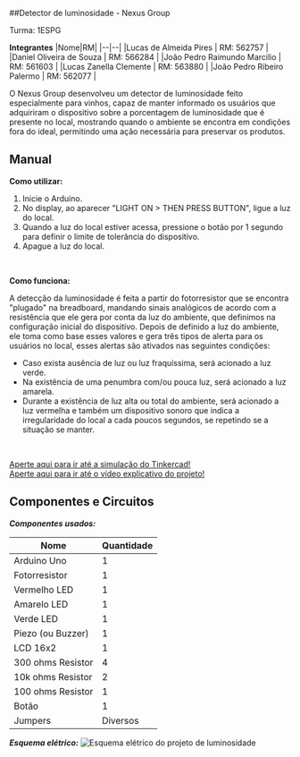 
##Detector de luminosidade - Nexus Group
<p>Turma: 1ESPG</p>

**Integrantes**
|Nome|RM|
|--|--|
|Lucas de Almeida Pires | RM: 562757 |
|Daniel Oliveira de Souza | RM: 566284 |
|João Pedro Raimundo Marcilio | RM: 561603 |
|Lucas Zanella Clemente | RM: 563880 |
|João Pedro Ribeiro Palermo | RM: 562077 |

<p>O Nexus Group desenvolveu um detector de luminosidade feito especialmente para vinhos, capaz de manter informado os usuários que adquiriram o dispositivo sobre a porcentagem de luminosidade que é presente no local, mostrando quando o ambiente se encontra em condições fora do ideal, permitindo uma ação necessária para preservar os produtos.</p>

<h2>Manual</h2>

**Como utilizar:**
<ol>
	<li>Inicie o Arduino.</li>
	<li>No display, ao aparecer "LIGHT ON > THEN PRESS BUTTON", ligue a luz do local.</li>
	<li>Quando a luz do local estiver acessa, pressione o botão por 1 segundo para definir o limite de tolerância do dispositivo.</li>
	<li>Apague a luz do local.</li>
</ol>

<br>

**Como funciona:**
<p>A detecção da luminosidade é feita a partir do fotorresistor que se encontra "plugado" na breadboard, mandando sinais analógicos de acordo com a resistência que ele gera por conta da luz do ambiente, que definimos na configuração inicial do dispositivo. Depois de definido a luz do ambiente, ele toma como base esses valores e gera três tipos de alerta para os usuários no local, esses alertas são ativados nas seguintes condições:
<ul>
	<li>Caso exista ausência de luz ou luz fraquíssima, será acionado a luz verde. 
</li>
	<li>Na existência de uma penumbra com/ou pouca luz, será acionado a luz amarela.</li>
	<li>Durante a existência de luz alta ou total do ambiente, será acionado a luz vermelha e também um dispositivo sonoro que indica a irregularidade do local a cada poucos segundos, se repetindo se a situação se manter.</li>
</ul>
</p>

<br>

<a href="https://www.tinkercad.com/things/iyVf2ghUNdK-checkpoint-1-luminosidade-v3?sharecode=ropxFYCk9jbk4PjHbZS1v8b2ajrwrSzUlY7NPBjDDdA">Aperte aqui para ir até a simulação do Tinkercad!</a>
<br>
<a href="https://www.youtube.com/watch?v=QuvtC4mlm0Q">Aperte aqui para ir até o vídeo explicativo do projeto!</a>

<h2>Componentes e Circuitos</h2>

***Componentes usados:***

| Nome | Quantidade |
|--|--|
|Arduino Uno|1|
|Fotorresistor|1|
|Vermelho LED|1|
|Amarelo LED|1|
|Verde LED|1|
|Piezo (ou Buzzer)|1|
|LCD 16x2|1|
|300 ohms Resistor|4|
|10k ohms Resistor|2|
|100 ohms Resistor|1|
|Botão|1|
|Jumpers| Diversos|


***Esquema elétrico:***
![Esquema elétrico do projeto de luminosidade](https://github.com/Nexus-Consulting-FIAP/Checkpoint1EdgeComputing/blob/main/EsquemaEl%C3%A9tricoLuminosidade.jpg?raw=true)
